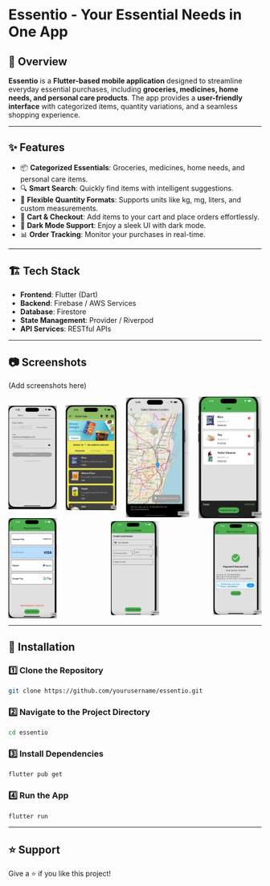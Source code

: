 # **Essentio - Your Essential Needs in One App**

## 🚀 Overview
**Essentio** is a **Flutter-based mobile application** designed to streamline everyday essential purchases, including **groceries, medicines, home needs, and personal care products**. The app provides a **user-friendly interface** with categorized items, quantity variations, and a seamless shopping experience.

---

## ✨ Features
- 📦 **Categorized Essentials**: Groceries, medicines, home needs, and personal care items.
- 🔍 **Smart Search**: Quickly find items with intelligent suggestions.
- 📏 **Flexible Quantity Formats**: Supports units like kg, mg, liters, and custom measurements.
- 🛒 **Cart & Checkout**: Add items to your cart and place orders effortlessly.
- 🌙 **Dark Mode Support**: Enjoy a sleek UI with dark mode.
- 📊 **Order Tracking**: Monitor your purchases in real-time.

---

## 🏗️ Tech Stack
- **Frontend**: Flutter (Dart)
- **Backend**: Firebase / AWS Services
- **Database**: Firestore
- **State Management**: Provider / Riverpod
- **API Services**: RESTful APIs

---

## 📷 Screenshots
(Add screenshots here)
<div style="display: flex; flex-direction: row; justify-content: space-between; align-items: center;">
        <img src="Screenshots/1.jpeg" alt="Screenshot 1" style="width: 19%;">
        <img src="Screenshots/2.jpeg" alt="Screenshot 2" style="width: 20%;">
        <img src="Screenshots/3.jpeg" alt="Screenshot 3" style="width: 25%;">
        <img src="Screenshots/4.jpeg" alt="Screenshot 4" style="width: 25%;">
</div>
<div style="display: flex; flex-direction: row; justify-content: space-between; align-items: center;">
        <img src="Screenshots/5.jpeg" alt="Screenshot 1" style="width: 19%;">
        <img src="Screenshots/6.jpeg" alt="Screenshot 2" style="width: 19%;">
        <img src="Screenshots/7.jpeg" alt="Screenshot 3" style="width: 19%;">
</div>

---

## 🔧 Installation
### **1️⃣ Clone the Repository**
```sh
git clone https://github.com/yourusername/essentio.git
```

### **2️⃣ Navigate to the Project Directory**
```sh
cd essentio
```

### **3️⃣ Install Dependencies**
```sh
flutter pub get
```

### **4️⃣ Run the App**
```sh
flutter run
```

---

## ⭐ Support
Give a ⭐ if you like this project!

